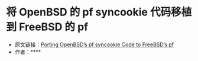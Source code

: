 # 将 OpenBSD 的 pf syncookie 代码移植到 FreeBSD 的 pf

- 原文链接：[Porting OpenBSD’s pf syncookie Code to FreeBSD’s pf]()
- 作者：****
